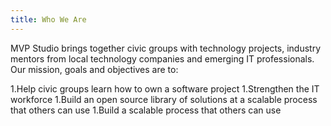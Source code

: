 ```yaml
---
title: Who We Are
---
```

MVP Studio brings together civic groups with technology projects, industry mentors from local technology companies and emerging IT professionals. Our mission, goals and objectives are to:

1.Help civic groups learn how to own a software project
1.Strengthen the IT workforce
1.Build an open source library of solutions at a scalable process that others can use
1.Build a scalable process that others can use





